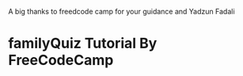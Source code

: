 A big thanks to freedcode camp for your guidance and Yadzun Fadali 
# familyQuiz Tutorial By FreeCodeCamp


